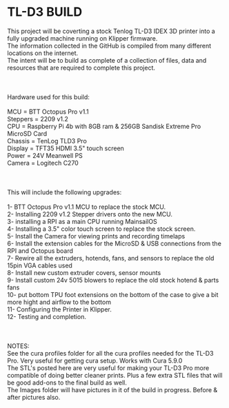 # TL-D3 BUILD

This project will be coverting a stock Tenlog TL-D3 IDEX 3D printer into a fully upgraded machine running on Klipper firmware.<br>
The information collected in the GitHub is compiled from many different locations on the internet.<br>
The intent will be to build as complete of a collection of files, data and resources that are required to complete this project.<br>
<br><br><br>
Hardware used for this build:<br>
<br>
MCU = BTT Octopus Pro v1.1<br>
Steppers = 2209 v1.2<br>
CPU = Raspberry Pi 4b with 8GB ram & 256GB Sandisk Extreme Pro MicroSD Card<br>
Chassis = TenLog TLD3 Pro<br>
Display = TFT35 HDMI 3.5" touch screen<br>
Power = 24V Meanwell PS<br>
Camera = Logitech C270<br>
<br><br><br>
This will include the following upgrades:<br>
<br>
1- BTT Octopus Pro v1.1 MCU to replace the stock MCU.<br>
2- Installing 2209 v1.2 Stepper drivers onto the new MCU.<br>
3- installing a RPI as a main CPU running MainsailOS<br>
4- Installing a 3.5" color touch screen to replace the stock screen.<br>
5- Install the Camera for viewing prints and recording timelaps<br>
6- Install the extension cables for the MicroSD & USB connections from the RPI and Octopus board<br>
7- Rewire all the extruders, hotends, fans, and sensors to replace the old 15pin VGA cables used<br>
8- Install new custom extruder covers, sensor mounts<br>
9- Install custom 24v 5015 blowers to replace the old stock hotend & parts fans<br>
10- put bottom TPU foot extensions on the bottom of the case to give a bit more hight and airflow to the bottom<br>
11- Configuring the Printer in Klipper.<br>
12- Testing and completion.<br>
<br><br><br>
NOTES:<br>
See the cura profiles folder for all the cura profiles needed for the TL-D3 Pro. Very useful for getting cura setup. Works with Cura 5.9.0<br>
The STL's posted here are very useful for making your TL-D3 Pro more compatible of doing better cleaner prints. Plus a few extra STL files that will be good add-ons to the final build as well.<br>
The Images folder will have pictures in it of the build in progress. Before & after pictures also.<br>
<br>
